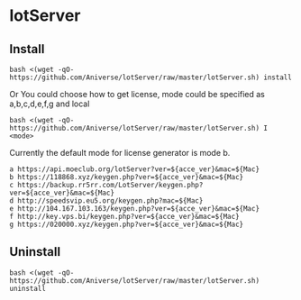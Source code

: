 # lotServer

## Install

```
bash <(wget -qO- https://github.com/Aniverse/lotServer/raw/master/lotServer.sh) install
```

Or You could choose how to get license, mode could be specified as a,b,c,d,e,f,g and local
```
bash <(wget -qO- https://github.com/Aniverse/lotServer/raw/master/lotServer.sh) I <mode>
```

Currently the default mode for license generator is mode b.
```
a https://api.moeclub.org/lotServer?ver=${acce_ver}&mac=${Mac}
b https://118868.xyz/keygen.php?ver=${acce_ver}&mac=${Mac}
c https://backup.rr5rr.com/LotServer/keygen.php?ver=${acce_ver}&mac=${Mac}
d http://speedsvip.eu5.org/keygen.php?mac=${Mac}
e http://104.167.103.163/keygen.php?ver=${acce_ver}&mac=${Mac}
f http://key.vps.bi/keygen.php?ver=${acce_ver}&mac=${Mac}
g https://020000.xyz/keygen.php?ver=${acce_ver}&mac=${Mac}
```

## Uninstall
```
bash <(wget -qO- https://github.com/Aniverse/lotServer/raw/master/lotServer.sh) uninstall
```

